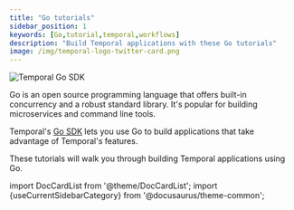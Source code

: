 ```yaml
---
title: "Go tutorials"
sidebar_position: 1
keywords: [Go,tutorial,temporal,workflows]
description: "Build Temporal applications with these Go tutorials"
image: /img/temporal-logo-twitter-card.png
---
```


<img className="banner" src="/img/sdk_banners/banner_go.png" alt="Temporal Go SDK" />

Go is an open source programming language that offers built-in concurrency and a robust standard library. It's popular for building microservices and command line tools.

Temporal's [Go SDK](https://docs.temporal.io/dev-guide/go/foundations#add-your-sdk) lets you use Go to build applications that take advantage of Temporal's features.

These tutorials will walk you through building Temporal applications using Go.

import DocCardList from '@theme/DocCardList';
import {useCurrentSidebarCategory} from '@docusaurus/theme-common';

<DocCardList items={useCurrentSidebarCategory().items}/>
